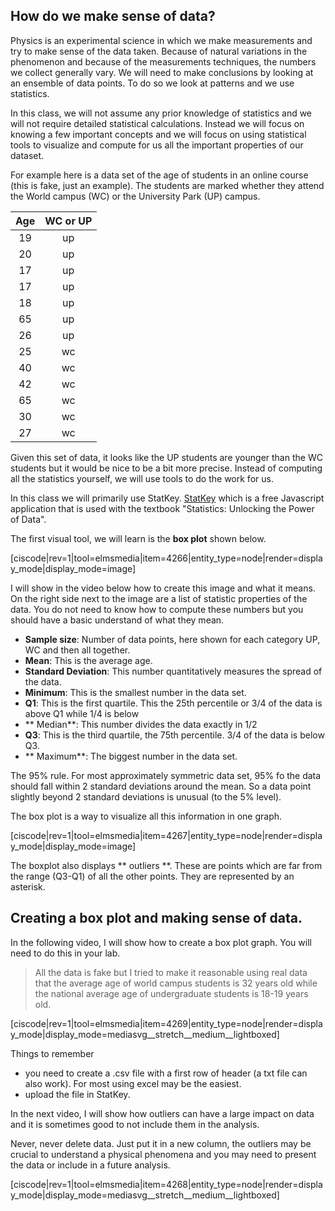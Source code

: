 ## How do we make sense of data?

Physics is an experimental science in which we make measurements and try to make sense of the data taken. Because of natural variations in the phenomenon and because of the measurements techniques, the numbers we collect generally vary. We will need to make conclusions by looking at an ensemble of data points. To do so we look at patterns and we use statistics. 

In this class, we will not assume any prior knowledge of statistics and we will not require detailed statistical calculations. Instead we will focus on knowing a few important concepts and we will focus on using statistical tools to visualize and compute for us all the important properties of our dataset. 

For example here is a data set of the age of students in an online course (this is fake, just an example). The students are marked whether they attend the World campus (WC) or the University Park (UP) campus. 

| Age       | WC or UP           | 
| :-------------: |:-------------:| 
| 19     | up | 
| 20      | up |   
| 17 | up |    
| 17     | up | 
| 18      | up |   
| 65 | up |
| 26     | up | 
| 25      | wc |   
| 40 | wc |
| 42      | wc | 
| 65 | wc |
| 30 | wc |
| 27 | wc |

Given this set of data, it looks like the UP students are younger than the WC students but it would be nice to be a bit more precise. 
Instead of computing all the statistics yourself, we will use tools to do the work for us. 

In this class we will primarily use StatKey. <a href="http://www.lock5stat.com/StatKey/" target="_blank">StatKey</a> which is a free Javascript application that is used with the textbook "Statistics: Unlocking the Power of Data". 

The first visual tool, we will learn is the **box plot** shown below. 

[ciscode|rev=1|tool=elmsmedia|item=4266|entity_type=node|render=display_mode|display_mode=image]

I will show in the video below how to create this image and what it means. On the right side next to the image are a list of statistic properties of the data. You do not need to know how to compute these numbers but you should have a basic understand of what they mean. 

* **Sample size**: Number of data points, here shown for each category UP, WC and then all together. 
* **Mean**: This is the average age. 
* **Standard Deviation**: This number quantitatively measures the spread of the data. 
* **Minimum**: This is the smallest number in the data set. 
* **Q1**: This is the first quartile. This the 25th percentile or 3/4 of the data is above Q1 while 1/4 is below
* ** Median**: This number divides the data exactly in 1/2
* **Q3**: This is the third quartile, the 75th percentile. 3/4 of the data is below Q3. 
* ** Maximum**: The biggest number in the data set.

<lrndesign-sidenote label="Instructor Note" icon="bookmark" bg-color="#c2e5f2">
The 95% rule. For most approximately symmetric data set, 95% fo the data should fall within 2 standard deviations around the mean. So a data point slightly beyond 2 standard deviations is unusual (to the 5% level). 
</lrndesign-sidenote>

The box plot is a way to visualize all this information in one graph. 

[ciscode|rev=1|tool=elmsmedia|item=4267|entity_type=node|render=display_mode|display_mode=image]

The boxplot also displays ** outliers **. These are points which are far from the range (Q3-Q1) of all the other points. They are represented by an asterisk. 

## Creating a box plot and making sense of data. 

In the following video, I will show how to create a box plot graph. You will need to do this in your lab. 

> All the data is fake but I tried to make it reasonable using real data that the average age of world campus students is 32 years old while the national average age of undergraduate students is 18-19 years old. 

[ciscode|rev=1|tool=elmsmedia|item=4269|entity_type=node|render=display_mode|display_mode=mediasvg__stretch__medium__lightboxed]

Things to remember
* you need to create a .csv file with a first row of header (a txt file can also work). For most using excel may be the easiest. 
* upload the file in StatKey. 

In the next video, I will show how outliers can have a large impact on data and it is sometimes good to not include them in the analysis. 

<lrndesign-sidenote label="Instructor Note" icon="bookmark" bg-color="#c2e5f2">
Never, never delete data. Just put it in a new column, the outliers may be crucial to understand a physical phenomena and you may need to present the data or include in a future analysis. 
</lrndesign-sidenote>


[ciscode|rev=1|tool=elmsmedia|item=4268|entity_type=node|render=display_mode|display_mode=mediasvg__stretch__medium__lightboxed]



